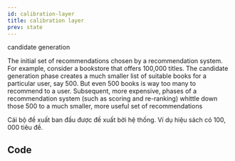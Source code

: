 ```yaml
---
id: calibration-layer
title: calibration layer
prev: state
---
```


candidate generation

The initial set of recommendations chosen by a recommendation system. For example, consider a bookstore that offers 100,000 titles. The candidate generation phase creates a much smaller list of suitable books for a particular user, say 500. But even 500 books is way too many to recommend to a user. Subsequent, more expensive, phases of a recommendation system (such as scoring and re-ranking) whittle down those 500 to a much smaller, more useful set of recommendations

Cái bộ đề xuất ban đầu được đề xuất bởi hệ thống. Ví dụ hiệu sách có 100, 000 tiêu đề. 


## Code